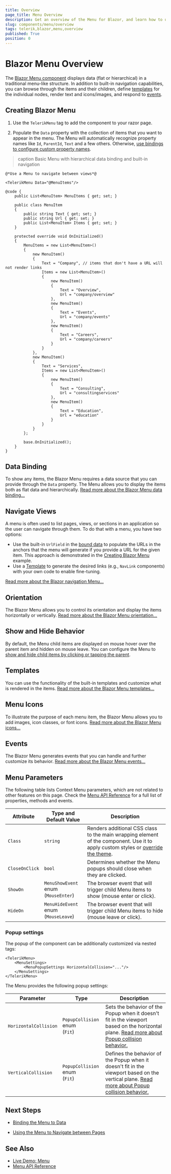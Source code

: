 ```yaml
---
title: Overview
page_title: Menu Overview
description: Get an overview of the Menu for Blazor, and learn how to use it through practical examples.
slug: components/menu/overview
tags: telerik,blazor,menu,overview
published: True
position: 0
---
```


# Blazor Menu Overview

The <a href="https://www.telerik.com/blazor-ui/menu" target="_blank">Blazor Menu component</a> displays data (flat or hierarchical) in a traditional menu-like structure. In addition to built-in navigation capabilities, you can browse through the items and their children, define [templates](slug://components/menu/templates) for the individual nodes, render text and icons/images, and respond to [events](slug://components/menu/events).

## Creating Blazor Menu

1. Use the `TelerikMenu` tag to add the component to your razor page.

1. Populate the `Data` property with the collection of items that you want to appear in the menu. The Menu will automatically recognize property names like `Id`, `ParentId`, `Text` and a few others. Otherwise, [use bindings to configure custom property names](slug://components/menu/data-binding/overview#data-bindings).

>caption Basic Menu with hierarchical data binding and built-in navigation

````RAZOR
@*Use a Menu to navigate between views*@

<TelerikMenu Data="@MenuItems"/>

@code {
    public List<MenuItem> MenuItems { get; set; }

    public class MenuItem
    {
        public string Text { get; set; }
        public string Url { get; set; }
        public List<MenuItem> Items { get; set; }
    }

    protected override void OnInitialized()
    {
        MenuItems = new List<MenuItem>()
        {
            new MenuItem()
            {
                Text = "Company", // items that don't have a URL will not render links
                Items = new List<MenuItem>()
                {
                    new MenuItem()
                    {
                        Text = "Overview",
                        Url = "company/overview"
                    },
                    new MenuItem()
                    {
                        Text = "Events",
                        Url = "company/events"
                    },
                    new MenuItem()
                    {
                        Text = "Careers",
                        Url = "company/careers"
                    }
                }
            },
            new MenuItem()
            {
                Text = "Services",
                Items = new List<MenuItem>()
                {
                    new MenuItem()
                    {
                        Text = "Consulting",
                        Url = "consultingservices"
                    },
                    new MenuItem()
                    {
                        Text = "Education",
                        Url = "education"
                    }
                }
            }
        };

        base.OnInitialized();
    }
}
````

## Data Binding

To show any items, the Blazor Menu requires a data source that you can provide through the `Data` property. The Menu allows you to display the items both as flat data and hierarchically. [Read more about the Blazor Menu data binding...](slug://components/menu/data-binding/overview)

## Navigate Views

A menu is often used to list pages, views, or sections in an application so the user can navigate through them. To do that with a menu, you have two options:

* Use the built-in `UrlField` in the [bound data](slug://components/menu/data-binding/overview#data-bindings) to populate the URLs in the anchors that the menu will generate if you provide a URL for the given item. This approach is demonstrated in the [Creating Blazor Menu](#creating-blazor-menu) example.
* Use a [Template](slug://components/menu/templates) to generate the desired links (e.g., `NavLink` components) with your own code to enable fine-tuning.

[Read more about the Blazor navigation Menu...](slug://menu-navigation)

## Orientation

The Blazor Menu allows you to control its orientation and display the items horizontally or vertically. [Read more about the Blazor Menu orientation...](slug://components/menu/orientation)

## Show and Hide Behavior

By default, the Menu child items are displayed on mouse hover over the parent item and hidden on mouse leave. You can configure the Menu to [show and hide child items by clicking or tapping the parent](slug://menu-show-hide-behavior).

## Templates

You can use the functionality of the built-in templates and customize what is rendered in the items. [Read more about the Blazor Menu templates...](slug://components/menu/templates)

## Menu Icons

To illustrate the purpose of each menu item, the Blazor Menu allows you to add images, icon classes, or font icons. [Read more about the Blazor Menu icons...](slug://menu-icons)

## Events

The Blazor Menu generates events that you can handle and further customize its behavior. [Read more about the Blazor Menu events...](slug://components/menu/events)

## Menu Parameters

The following table lists Context Menu parameters, which are not related to other features on this page. Check the [Menu API Reference](slug://Telerik.Blazor.Components.TelerikMenu-1) for a full list of properties, methods and events.

| Attribute | Type and Default&nbsp;Value | Description |
| --- | --- | --- |
| `Class` | `string` | Renders additional CSS class to the main wrapping element of the component. Use it to apply custom styles or [override the theme](slug://themes-override). |
| `CloseOnClick` | `bool` | Determines whether the Menu popups should close when they are clicked.
| `ShowOn` | `MenuShowEvent` enum <br /> (`MouseEnter`) | The browser event that will trigger child Menu items to show (mouse enter or click). |
| `HideOn` | `MenuHideEvent` enum <br /> (`MouseLeave`) | The browser event that will trigger child Menu items to hide (mouse leave or click).

### Popup settings

The popup of the component can be additionally customized via nested tags:

<div class="skip-repl"></div>

````RAZOR
<TelerikMenu>
    <MenuSettings>
        <MenuPopupSettings HorizontalCollision="..."/>
    </MenuSettings>
</TelerikMenu>
````

The Menu provides the following popup settings:

| Parameter | Type | Description |
| --- | --- | --- |
| `HorizontalCollision` | `PopupCollision` enum <br /> (`Fit`) | Sets the behavior of the Popup when it doesn't fit in the viewport based on the horizontal plane. [Read more about Popup collision behavior.](slug://popup-position-collision#collision) |
| `VerticalCollision` | `PopupCollision` enum <br /> (`Fit`) | Defines the behavior of the Popup when it doesn't fit in the viewport based on the vertical plane. [Read more about Popup collision behavior.](slug://popup-position-collision#collision) |

## Next Steps

* [Binding the Menu to Data](slug://components/menu/data-binding/overview)

* [Using the Menu to Navigate between Pages](slug://menu-navigation)

## See Also

* [Live Demo: Menu](https://demos.telerik.com/blazor-ui/menu/overview)
* [Menu API Reference](slug://Telerik.Blazor.Components.TelerikMenu-1)
